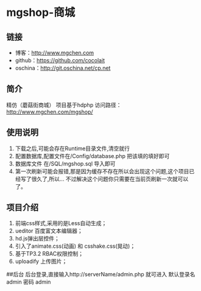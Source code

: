 # mgshop-商城

## 链接
- 博客：http://www.mgchen.com
- github：https://github.com/cocolait 
- oschina：http://git.oschina.net/cp.net  

## 简介
精仿（蘑菇街商城）
项目基于hdphp
访问路径：http://www.mgchen.com/mgshop/

## 使用说明
1. 下载之后,可能会存在Runtime目录文件,清空就行
1. 配置数据库,配置文件在/Config/database.php 把该填的填好即可
1. 数据库文件 在/SQL/mgshop.sql 导入即可
1. 第一次刷新可能会报错,那是因为缓存不存在所以会出现这个问题,这个项目已经写了很久了,所以... 不过解决这个问题你只需要在当前页刷新一次就可以了。

## 项目介绍

1. 前端css样式,采用的是Less自动生成；
1. ueditor 百度富文本编辑器；
1. hd.js弹出层控件；
1. 引入了animate.css(动画) 和 csshake.css(晃动)；
1. 基于TP3.2 RBAC权限控制；
1. uploadify 上传图片；

##后台
后台登录,直接输入http://serverName/admin.php 就可进入
默认登录名 admin 密码 admin
